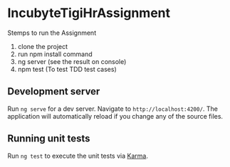 # IncubyteTigiHrAssignment


Stemps to run the Assignment 

1. clone the project
2. run npm install command
3. ng server (see the result on console)
4. npm test (To test TDD test cases)
 

## Development server

Run `ng serve` for a dev server. Navigate to `http://localhost:4200/`. The application will automatically reload if you change any of the source files.

 
## Running unit tests

Run `ng test` to execute the unit tests via [Karma](https://karma-runner.github.io).

 